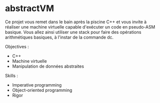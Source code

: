 # abstractVM

Ce projet vous remet dans le bain après la piscine C++ et vous invite à réaliser une machine virtuelle capable d'exécuter un code en pseudo-ASM basique. Vous allez ainsi utiliser une stack pour faire des opérations arithmétiques basiques, à l'instar de la commande dc.

Objectives :
 - C++
 - Machine virtuelle
 - Manipulation de données abstraites 


Skills :
 - Imperative programming
 - Object-oriented programming
 - Rigor 
